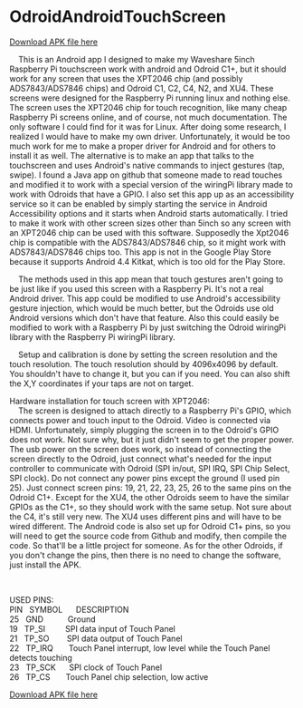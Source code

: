 # OdroidAndroidTouchScreen
<p>
  <a href="http://www.swampsoft.org/android/odroidtouchscreen/odroidtouchscreen.php">Download APK file here</a>
<p>
&nbsp;&nbsp;&nbsp;&nbsp;This is an Android app I designed to make my Waveshare 5inch Raspberry Pi touchscreen work with android and Odroid C1+, but it should work for any screen that uses the XPT2046 chip (and possibly ADS7843/ADS7846 chips) and Odroid C1, C2, C4, N2, and XU4. These screens were designed for the Raspberry Pi running linux and nothing else. The screen uses the XPT2046 chip for touch recognition, like many cheap Raspberry Pi screens online, and of course, not much documentation. The only software I could find for it was for Linux. After doing some research, I realized I would have to make my own driver. Unfortunately, it would be too much work for me to make a proper driver for Android and for others to install it as well. The alternative is to make an app that talks to the touchscreen and uses Android's native commands to inject gestures (tap, swipe). I found a Java app on github that someone made to read touches and modified it to work with a special version of the wiringPi library made to work with Odroids that have a GPIO. I also set this app up as an accessibility service so it can be enabled by simply starting the service in Android Accessibility options and it starts when Android starts automatically. I tried to make it work with other screen sizes other than 5inch so any screen with an XPT2046 chip can be used with this software. Supposedly the Xpt2046 chip is compatible with the ADS7843/ADS7846 chip, so it might work with ADS7843/ADS7846 chips too. This app is not in the Google Play Store because it supports Android 4.4 Kitkat, which is too old for the Play Store.
</p>
<p>
&nbsp;&nbsp;&nbsp;&nbsp;The methods used in this app mean that touch gestures aren't going to be just like if you used this screen with a Raspberry Pi. It's not a real Android driver. This app could be modified to use Android's accessibility gesture injection, which would be much better, but the Odroids use old Android versions which don't have that feature. Also this could easily be modified to work with a Raspberry Pi by just switching the Odroid wiringPi library with the Raspberry Pi wiringPi library.
</p>
<p>
&nbsp;&nbsp;&nbsp;&nbsp;Setup and calibration is done by setting the screen resolution and the touch resolution. The touch resolution should by 4096x4096 by default. You shouldn't have to change it, but you can if you need. You can also shift the X,Y coordinates if your taps are not on target.
</p>
<p>
Hardware installation for touch screen with XPT2046:
<br>
&nbsp;&nbsp;&nbsp;&nbsp;The screen is designed to attach directly to a Raspberry Pi's GPIO, which connects power and touch input to the Odroid. Video is connected via HDMI. Unfortunately, simply plugging the screen in to the Odroid's GPIO does not work. Not sure why, but it just didn't seem to get the proper power. The usb power on the screen does work, so instead of connecting the screen directly to the Odroid, just connect what's needed for the input controller to communicate with Odroid (SPI in/out, SPI IRQ, SPI Chip Select, SPI clock). Do not connect any power pins except the ground (I used pin 25). Just connect screen pins: 19, 21, 22, 23, 25, 26 to the same pins on the Odroid C1+. Except for the XU4, the other Odroids seem to have the similar GPIOs as the C1+, so they should work with the same setup. Not sure about the C4, it's still very new. The XU4 uses different pins and will have to be wired different. The Android code is also set up for Odroid C1+ pins, so you will need to get the source code from Github and modify, then compile the code. So that'll be a little project for someone. As for the other Odroids, if you don't change the pins, then there is no need to change the software, just install the APK.
</p>
<br>

USED PINS:<br>
PIN &nbsp; SYMBOL &nbsp;&nbsp;&nbsp;&nbsp;	DESCRIPTION<br>
25&nbsp;&nbsp;	GND	 &nbsp;&nbsp;&nbsp;&nbsp;&nbsp;&nbsp;&nbsp;&nbsp;&nbsp;   Ground <br>
19&nbsp;&nbsp;	TP_SI	&nbsp;&nbsp;&nbsp;&nbsp;&nbsp;&nbsp;&nbsp;  SPI data input of Touch Panel<br>
21&nbsp;&nbsp;	TP_SO	 &nbsp;&nbsp;&nbsp;&nbsp;&nbsp;&nbsp; SPI data output of Touch Panel<br>
22&nbsp;&nbsp;	TP_IRQ&nbsp;&nbsp;&nbsp;&nbsp;&nbsp;&nbsp;	Touch Panel interrupt, low level while the Touch Panel detects touching<br>
23&nbsp;&nbsp;	TP_SCK&nbsp;&nbsp;&nbsp;&nbsp;&nbsp;	SPI clock of Touch Panel<br>
26&nbsp;&nbsp;	TP_CS&nbsp;&nbsp;&nbsp;&nbsp;&nbsp;&nbsp;	  Touch Panel chip selection, low active<br>

<p>
  <a href="http://www.swampsoft.org/android/odroidtouchscreen/odroidtouchscreen.php">Download APK file here</a>
</p>
